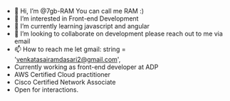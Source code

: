 - 👋 Hi, I’m @7gb-RAM You can call me RAM :)
- 👀 I’m interested in Front-end Development
- 🌱 I’m currently learning javascript and angular
- 💞️ I’m looking to collaborate on development please reach out to me via email
- 📫 How to reach me  let gmail: string = 'venkatasairamdasari2@gmail.com',
- Currently working as front-end developer at ADP
- AWS Certified Cloud practitioner
- Cisco Certified Network Associate
- Open for interactions.

<!---
7gb-RAM/7gb-RAM is a ✨ special ✨ repository because its `README.md` (this file) appears on your GitHub profile.
You can click the Preview link to take a look at your changes.
--->
